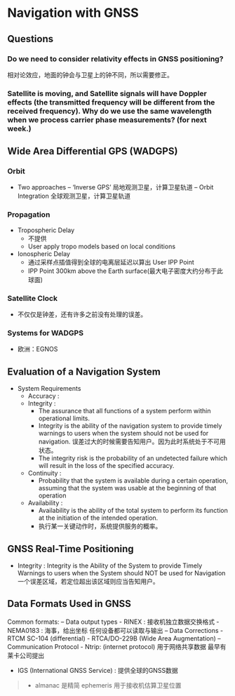# Navigation with GNSS
## Questions
### Do we need to consider relativity effects in GNSS positioning?
相对论效应，地面的钟会与卫星上的钟不同，所以需要修正。
### Satellite is moving, and Satellite signals will have Doppler effects (the transmitted frequency will be different from the received frequency). Why do we use the same wavelength when we process carrier phase measurements? (for next week.)

## Wide Area Differential GPS (WADGPS)
### Orbit
- Two approaches
    – ‘Inverse GPS’ 局地观测卫星，计算卫星轨道
    – Orbit Integration 全球观测卫星，计算卫星轨道
### Propagation
- Tropospheric Delay
  - 不提供
  - User apply tropo models based on local conditions
- Ionospheric Delay
  - 通过采样点插值得到全球的电离层延迟以算出 User IPP Point
  - IPP Point 300km above the Earth surface(最大电子密度大约分布于此球面)
  
### Satellite Clock
- 不仅仅是钟差，还有许多之前没有处理的误差。
  
### Systems for WADGPS
- 欧洲：EGNOS

## Evaluation of a Navigation System
- System Requirements
  - Accuracy : 
  - Integrity : 
    - The assurance that all functions of a system perform within operational limits. 
    - Integrity is the ability of the navigation system to provide timely warnings to users when the system should not be used for navigation. 误差过大的时候需要告知用户。因为此时系统处于不可用状态。
    - The integrity risk is the probability of an undetected failure which will result in the loss of the specified accuracy.
  - Continuity : 
    - Probability that the system is available during a certain operation, assuming that the system was usable at the beginning of that operation
  - Availability : 
    - Availability is the ability of the total system to perform its function at the initiation of the intended operation.
    - 执行某一关键动作时，系统提供服务的概率。

## GNSS Real-Time Positioning
- Integrity : Integrity is the Ability of the System to provide Timely Warnings to users when the System should NOT be used for Navigation 一个误差区域，若定位超出该区域则应当告知用户。

## Data Formats Used in GNSS
Common formats:
– Data output types
    - RINEX : 接收机独立数据交换格式
    - NEMA0183 : 海事，给出坐标 任何设备都可以读取与输出
– Data Corrections
    - RTCM SC-104 (differential) 
    - RTCA/DO-229B (Wide Area Augmentation) 
– Communication Protocol
    - Ntrip: (internet protocol) 用于网络共享数据 最早有莱卡公司提出
- IGS (International GNSS Service) : 提供全球的GNSS数据
> - almanac 是精简 ephemeris 用于接收机估算卫星位置